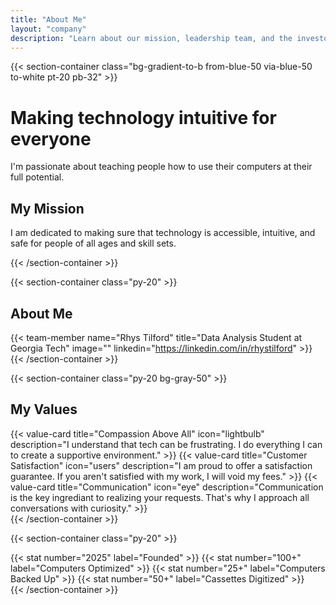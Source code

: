 ```yaml
---
title: "About Me"
layout: "company"
description: "Learn about our mission, leadership team, and the investors backing our vision"
---
```


{{< section-container class="bg-gradient-to-b from-blue-50 via-blue-50 to-white pt-20 pb-32" >}}
    <div class="text-center">
        <h1 class="text-4xl md:text-5xl font-bold mb-6">Making technology intuitive for everyone</h1>
        <p class="text-xl text-gray-600 mb-16">I'm passionate about teaching people how to use their computers at their full potential.</p>
        <div class="max-w-3xl mx-auto bg-white rounded-xl shadow-sm p-8">
            <h2 class="text-3xl font-bold mb-4">My Mission</h2>
            <p class="text-xl text-gray-600">
                I am dedicated to making sure that technology is accessible, intuitive, and safe for people of all ages and skill sets.
            </p>
        </div>
    </div>
{{< /section-container >}}

{{< section-container class="py-20" >}}
    <div class="max-w-6xl mx-auto">
        <h2 class="text-3xl font-bold text-center mb-12">About Me</h2>
        <div class="grid grid-cols-1 md:grid-cols-3 gap-8">
            <div></div>
            {{< team-member 
                name="Rhys Tilford"
                title="Data Analysis Student at Georgia Tech"
                image=""
                linkedin="https://linkedin.com/in/rhystilford"
            >}}
            <div></div>
        </div>
    </div>
{{< /section-container >}}

{{< section-container class="py-20 bg-gray-50" >}}
    <div class="max-w-6xl mx-auto">
        <h2 class="text-3xl font-bold text-center mb-12">My Values</h2>
        <div class="grid grid-cols-1 md:grid-cols-3 gap-8">
            {{< value-card 
                title="Compassion Above All"
                icon="lightbulb"
                description="I understand that tech can be frustrating. I do everything I can to create a supportive environment."
            >}}
            {{< value-card 
                title="Customer Satisfaction"
                icon="users"
                description="I am proud to offer a satisfaction guarantee. If you aren't satisfied with my work, I will void my fees."
            >}}
            {{< value-card 
                title="Communication"
                icon="eye"
                description="Communication is the key ingrediant to realizing your requests. That's why I approach all conversations with curiosity."
            >}}
        </div>
    </div>
{{< /section-container >}}

{{< section-container class="py-20" >}}
    <div class="max-w-6xl mx-auto">
        <div class="grid grid-cols-1 md:grid-cols-4 gap-8 text-center">
            {{< stat number="2025" label="Founded" >}}
            {{< stat number="100+" label="Computers Optimized" >}}
            {{< stat number="25+" label="Computers Backed Up" >}}
            {{< stat number="50+" label="Cassettes Digitized" >}}
        </div>
    </div>
{{< /section-container >}}
